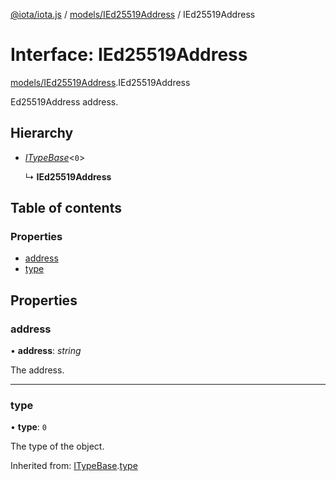 [@iota/iota.js](../README.md) / [models/IEd25519Address](../modules/models_ied25519address.md) / IEd25519Address

# Interface: IEd25519Address

[models/IEd25519Address](../modules/models_ied25519address.md).IEd25519Address

Ed25519Address address.

## Hierarchy

* [*ITypeBase*](models_itypebase.itypebase.md)<``0``\>

  ↳ **IEd25519Address**

## Table of contents

### Properties

- [address](models_ied25519address.ied25519address.md#address)
- [type](models_ied25519address.ied25519address.md#type)

## Properties

### address

• **address**: *string*

The address.

___

### type

• **type**: ``0``

The type of the object.

Inherited from: [ITypeBase](models_itypebase.itypebase.md).[type](models_itypebase.itypebase.md#type)
